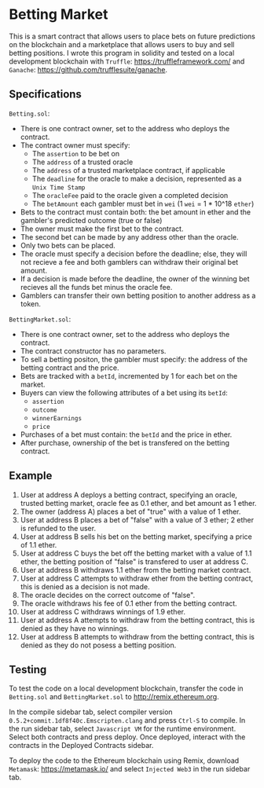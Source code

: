 # Betting Market
This is a smart contract that allows users to place bets on future predictions on the blockchain and a marketplace that allows users to buy and sell betting positions. I wrote this program in solidity and tested on a local development blockchain with `Truffle`: https://truffleframework.com/ and `Ganache`: https://github.com/trufflesuite/ganache.

## Specifications 
`Betting.sol`:
- There is one contract owner, set to the address who deploys the contract.
- The contract owner must specify: 
  - The `assertion` to be bet on
  - The `address` of a trusted oracle
  - The `address` of a trusted marketplace contract, if applicable
  - The `deadline` for the oracle to make a decision, represented as a `Unix Time Stamp`
  - The `oracleFee` paid to the oracle given a completed decision 
  - The `betAmount` each gambler must bet in `wei` (1 `wei` = 1 * 10^18 `ether`)
- Bets to the contract must contain both: the bet amount in ether and the gambler's predicted outcome (true or false)
- The owner must make the first bet to the contract. 
- The second bet can be made by any address other than the oracle. 
- Only two bets can be placed.
- The oracle must specify a decision before the deadline; else, they will not recieve a fee and both gamblers can withdraw their original bet amount.
- If a decision is made before the deadline, the owner of the winning bet recieves all the funds bet minus the oracle fee.
- Gamblers can transfer their own betting position to another address as a token.

`BettingMarket.sol`:
- There is one contract owner, set to the address who deploys the contract.
- The contract constructor has no parameters.
- To sell a betting positon, the gambler must specify: the address of the betting contract and the price.
- Bets are tracked with a `betId`, incremented by 1 for each bet on the market.
- Buyers can view the following attributes of a bet using its `betId`:
  - `assertion`
  - `outcome`
  - `winnerEarnings`
  - `price`
- Purchases of a bet must contain: the `betId` and the price in ether.
- After purchase, ownership of the bet is transfered on the betting contract.

## Example
1. User at address A deploys a betting contract, specifying an oracle, trusted betting market, oracle fee as 0.1 ether, and bet amount as 1 ether.
2. The owner (address A) places a bet of "true" with a value of 1 ether.
3. User at address B places a bet of "false" with a value of 3 ether; 2 ether is refunded to the user.
4. User at address B sells his bet on the betting market, specifying a price of 1.1 ether.
5. User at address C buys the bet off the betting market with a value of 1.1 ether, the betting position of "false" is transfered to user at address C.
6. User at address B withdraws 1.1 ether from the betting market contract.
7. User at address C attempts to withdraw ether from the betting contract, this is denied as a decision is not made.
8. The oracle decides on the correct outcome of "false".
9. The oracle withdraws his fee of 0.1 ether from the betting contract.
10. User at address C withdraws winnings of 1.9 ether.
11. User at address A attempts to withdraw from the betting contract, this is denied as they have no winnings.
12. User at address B attempts to withdraw from the betting contract, this is denied as they do not posess a betting position.

## Testing
To test the code on a local development blockchain, transfer the code in `Betting.sol` and `BettingMarket.sol` to http://remix.ethereum.org. 

In the compile sidebar tab, select compiler version `0.5.2+commit.1df8f40c.Emscripten.clang` and press `Ctrl-S` to compile. In the run sidebar tab, select `Javascript VM` for the runtime environment. Select both contracts and press deploy. Once deployed, interact with the contracts in the Deployed Contracts sidebar. 

To deploy the code to the Ethereum blockchain using Remix, download `Metamask`: https://metamask.io/ and select `Injected Web3` in the run sidebar tab.




